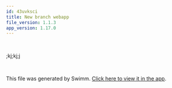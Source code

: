 ```yaml
---
id: 43uvksci
title: New branch webapp
file_version: 1.1.3
app_version: 1.17.0
---
```


<br/>

;kj;kj;j

<br/>

This file was generated by Swimm. [Click here to view it in the app](https://swimm-web-app.web.app/repos/Z2l0aHViJTNBJTNBZWNvbW0lM0ElM0Ftb3NoaWtzd2ltbQ==/docs/43uvksci).
